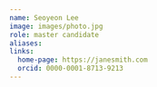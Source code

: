 ```yaml
---
name: Seoyeon Lee
image: images/photo.jpg
role: master candidate
aliases:
links:
  home-page: https://janesmith.com
  orcid: 0000-0001-8713-9213
---
```

